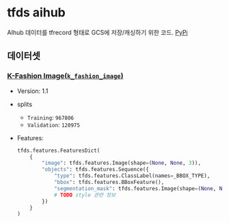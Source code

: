 # tfds aihub

AIhub 데이터를 tfrecord 형태로 GCS에 저장/캐싱하기 위한 코드. [PyPi](https://pypi.org/project/tfds-aihub/0.1.0/)

## 데이터셋

### [K-Fashion Image(`k_fashion_image`)](https://aihub.or.kr/aidata/7988/download)

* Version: 1.1
* splits
    * `Training`: `967806`
    * `Validation`: `120975`
* Features:

    ```python
    tfds.features.FeaturesDict(
        {
            "image": tfds.features.Image(shape=(None, None, 3)),
            "objects": tfds.features.Sequence({
                "type": tfds.features.ClassLabel(names=_BBOX_TYPE),
                "bbox": tfds.features.BBoxFeature(),
                "segmentation_mask": tfds.features.Image(shape=(None, None, 1)),
                # TODO style 관련 정보
            })
        }
    )
    ```
